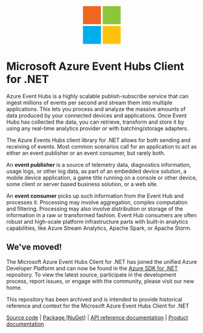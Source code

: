 <p align="center">
  <img src="event-hubs.png" alt="Microsoft Azure Event Hubs" width="100"/>
</p>

# Microsoft Azure Event Hubs Client for .NET

Azure Event Hubs is a highly scalable publish-subscribe service that can ingest millions of events per second and stream them into multiple applications. This lets you process and analyze the massive amounts of data produced by your connected devices and applications. Once Event Hubs has collected the data, you can retrieve, transform and store it by using any real-time analytics provider or with batching/storage adapters. 

The Azure Events Hubs client library for .NET allows for both sending and receiving of events.  Most common scenarios call for an application to act as either an event publisher or an event consumer, but rarely both. 

An **event publisher** is a source of telemetry data, diagnostics information, usage logs, or other log data, as 
part of an embedded device solution, a mobile device application, a game title running on a console or other device, 
some client or server based business solution, or a web site.  

An **event consumer** picks up such information from the Event Hub and processes it. Processing may involve aggregation, complex 
computation and filtering. Processing may also involve distribution or storage of the information in a raw or transformed fashion.
Event Hub consumers are often robust and high-scale platform infrastructure parts with built-in analytics capabilities, like Azure 
Stream Analytics, Apache Spark, or Apache Storm.  

## We've moved!

The Microsoft Azure Event Hubs Client for .NET has joined the unified Azure Developer Platform and can now be found in the [Azure SDK for .NET](https://github.com/Azure/azure-sdk-for-net/tree/master/sdk/eventhub/Microsoft.Azure.EventHubs) repository.  To view the latest source, participate in the development process, report issues, or engage with the community, please visit our new home.

This repository has been archived and is intended to provide historical reference and context for the Microsoft Azure Event Hubs Client for .NET 
  
[Source code](https://github.com/Azure/azure-sdk-for-net/tree/master/sdk/eventhub/Microsoft.Azure.EventHubs) | [Package (NuGet)](https://www.nuget.org/packages/Microsoft.Azure.EventHubs/) | [API reference documentation](https://docs.microsoft.com/en-us/dotnet/api/overview/azure/event-hubs?view=azure-dotnet) | [Product documentation](https://docs.microsoft.com/en-us/azure/event-hubs/)